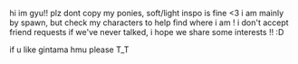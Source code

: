 hi im gyu!!
plz dont copy my ponies, soft/light inspo is fine <3
i am mainly by spawn, but check my characters to help find where i am !
i don't accept friend requests if we've never talked, i hope we share some interests !! :D

if u like gintama hmu please T_T

